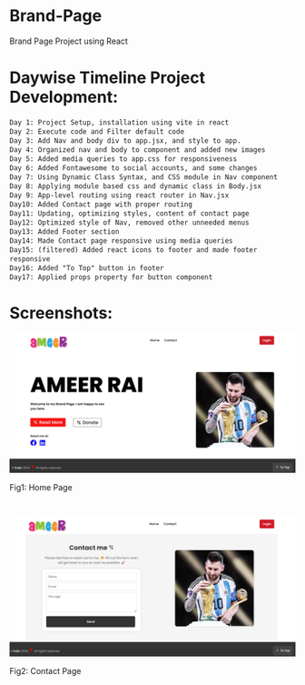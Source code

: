 # Brand-Page
Brand Page Project using React

# Daywise Timeline Project Development:
    Day 1: Project Setup, installation using vite in react
    Day 2: Execute code and Filter default code
    Day 3: Add Nav and body div to app.jsx, and style to app.
    Day 4: Organized nav and body to component and added new images
    Day 5: Added media queries to app.css for responsiveness
    Day 6: Added Fontawesome to social accounts, and some changes
    Day 7: Using Dynamic Class Syntax, and CSS module in Nav component
    Day 8: Applying module based css and dynamic class in Body.jsx
    Day 9: App-level routing using react router in Nav.jsx
    Day10: Added Contact page with proper routing
    Day11: Updating, optimizing styles, content of contact page
    Day12: Optimized style of Nav, removed other unneeded menus
    Day13: Added Footer section
    Day14: Made Contact page responsive using media queries
    Day15: (filtered) Added react icons to footer and made footer responsive
    Day16: Added "To Top" button in footer
    Day17: Applied props property for button component


<h1>Screenshots:</h1>

![Home Page](homepage-ss.png)
<p>Fig1: Home Page</p>
</br>

![Contact Page](contactpage-ss.png)
<p>Fig2: Contact Page</p>

